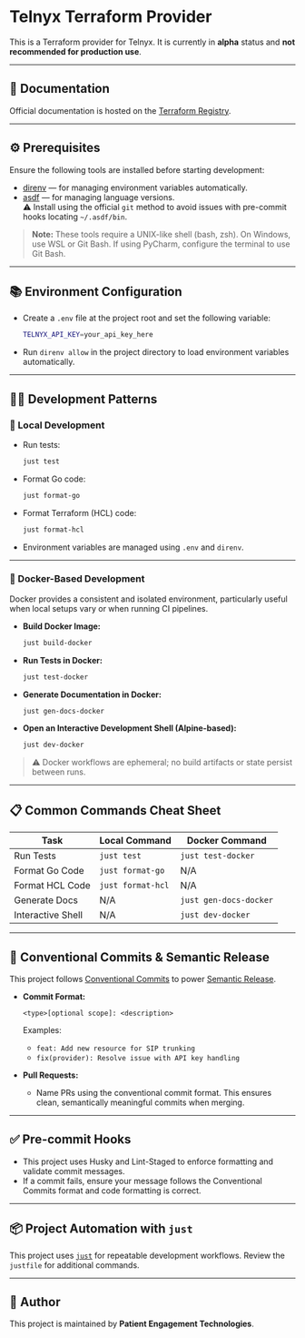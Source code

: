 # Telnyx Terraform Provider

This is a Terraform provider for Telnyx. It is currently in **alpha** status and **not recommended for production use**.

---

## 📖 Documentation

Official documentation is hosted on the [Terraform Registry](https://registry.terraform.io/providers/petsinc/telnyx/latest/docs).

---

## ⚙️ Prerequisites

Ensure the following tools are installed before starting development:

- [direnv](https://direnv.net/docs/installation.html) — for managing environment variables automatically.
- [asdf](https://asdf-vm.com/guide/getting-started.html) — for managing language versions.  
  ⚠️ Install using the official `git` method to avoid issues with pre-commit hooks locating `~/.asdf/bin`.

> **Note:** These tools require a UNIX-like shell (bash, zsh). On Windows, use WSL or Git Bash. If using PyCharm, configure the terminal to use Git Bash.

---

## 📚 Environment Configuration

- Create a `.env` file at the project root and set the following variable:

  ```bash
  TELNYX_API_KEY=your_api_key_here
  ```

- Run `direnv allow` in the project directory to load environment variables automatically.

---

## 👨‍💻 Development Patterns

### 🔧 Local Development

- Run tests:

  ```bash
  just test
  ```

- Format Go code:

  ```bash
  just format-go
  ```

- Format Terraform (HCL) code:

  ```bash
  just format-hcl
  ```

- Environment variables are managed using `.env` and `direnv`.

---

### 🐳 Docker-Based Development

Docker provides a consistent and isolated environment, particularly useful when local setups vary or when running CI pipelines.

- **Build Docker Image:**

  ```bash
  just build-docker
  ```

- **Run Tests in Docker:**

  ```bash
  just test-docker
  ```

- **Generate Documentation in Docker:**

  ```bash
  just gen-docs-docker
  ```

- **Open an Interactive Development Shell (Alpine-based):**

  ```bash
  just dev-docker
  ```

> ⚠️ Docker workflows are ephemeral; no build artifacts or state persist between runs.

---

## 📋 Common Commands Cheat Sheet

| Task              | Local Command     | Docker Command         |
| ----------------- | ----------------- | ---------------------- |
| Run Tests         | `just test`       | `just test-docker`     |
| Format Go Code    | `just format-go`  | N/A                    |
| Format HCL Code   | `just format-hcl` | N/A                    |
| Generate Docs     | N/A               | `just gen-docs-docker` |
| Interactive Shell | N/A               | `just dev-docker`      |

---

## 📝 Conventional Commits & Semantic Release

This project follows [Conventional Commits](https://www.conventionalcommits.org/en/v1.0.0/) to power [Semantic Release](https://semantic-release.gitbook.io/semantic-release/).

- **Commit Format:**

  ```
  <type>[optional scope]: <description>
  ```

  Examples:

  - `feat: Add new resource for SIP trunking`
  - `fix(provider): Resolve issue with API key handling`

- **Pull Requests:**
  - Name PRs using the conventional commit format. This ensures clean, semantically meaningful commits when merging.

---

## ✅ Pre-commit Hooks

- This project uses Husky and Lint-Staged to enforce formatting and validate commit messages.
- If a commit fails, ensure your message follows the Conventional Commits format and code formatting is correct.

---

## 📦 Project Automation with `just`

This project uses [`just`](https://github.com/casey/just) for repeatable development workflows. Review the `justfile` for additional commands.

---

## 👥 Author

This project is maintained by **Patient Engagement Technologies**.
